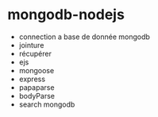 # mongodb-nodejs

- connection a base de donnée mongodb 
- jointure
- récupérer 
- ejs
- mongoose
-  express
-  papaparse
-  bodyParse
- search mongodb

